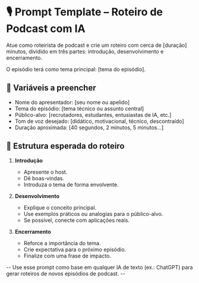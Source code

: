 # 🎙️ Prompt Template – Roteiro de Podcast com IA

Atue como roteirista de podcast e crie um roteiro com cerca de [duração] minutos, dividido em três partes: introdução, desenvolvimento e encerramento.  

O episódio terá como tema principal: [tema do episódio].  

## 🔧 Variáveis a preencher
- Nome do apresentador: [seu nome ou apelido]  
- Tema do episódio: [tema técnico ou assunto central]  
- Público-alvo: [recrutadores, estudantes, entusiastas de IA, etc.]  
- Tom de voz desejado: [didático, motivacional, técnico, descontraído]  
- Duração aproximada: [40 segundos, 2 minutos, 5 minutos...]  

## 📌 Estrutura esperada do roteiro
1. **Introdução**  
   - Apresente o host.  
   - Dê boas-vindas.  
   - Introduza o tema de forma envolvente.  

2. **Desenvolvimento**  
   - Explique o conceito principal.  
   - Use exemplos práticos ou analogias para o público-alvo.  
   - Se possível, conecte com aplicações reais.  

3. **Encerramento**  
   - Reforce a importância do tema.  
   - Crie expectativa para o próximo episódio.  
   - Finalize com uma frase de impacto.  

-- Use esse prompt como base em qualquer IA de texto (ex.: ChatGPT) para gerar roteiros de novos episódios de podcast. --